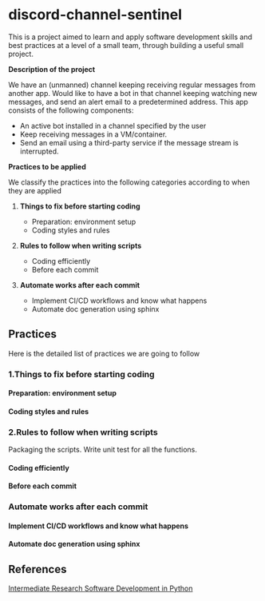 # discord-channel-sentinel

This is a project aimed to learn and apply software development skills and best practices at a level of a small team, through building a useful small project.

**Description of the project**

We have an (unmanned) channel keeping receiving regular messages from another app. Would like to have a bot in that channel keeping watching new messages, and send an alert email to a predetermined address. This app consists of the following components:

* An active bot installed in a channel specified by the user
* Keep receiving messages in a VM/container.
* Send an email using a third-party service if the message stream is interrupted.

**Practices to be applied**

We classify the practices into the following categories according to when they are applied

1. **Things to fix before starting coding**

    * Preparation: environment setup
    * Coding styles and rules

2. **Rules to follow when writing scripts**

    * Coding efficiently
    * Before each commit

3. **Automate works after each commit**

    * Implement CI/CD workflows and know what happens
    * Automate doc generation using sphinx





## Practices
Here is the detailed list of practices we are going to follow

### 1.Things to fix before starting coding

#### Preparation: environment setup

#### Coding styles and rules

### 2.Rules to follow when writing scripts

Packaging the scripts.
Write unit test for all the functions.

#### Coding efficiently

#### Before each commit

### Automate works after each commit

#### Implement CI/CD workflows and know what happens

#### Automate doc generation using sphinx


## References
[Intermediate Research Software Development in Python](https://carpentries-incubator.github.io/python-intermediate-development/)

